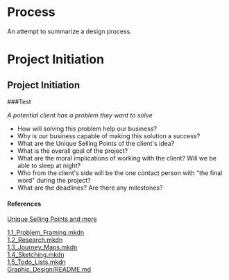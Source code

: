 Process
=======

An attempt to summarize a design process.

Project Initiation
==================
Project Initiation
------------------
###Test

*A potential client has a problem they want to solve*

* How will solving this problem help our business?
* Why is our business capable of making this solution a success?
* What are the Unique Selling Points of the client's idea?
* What is the overall goal of the project?
* What are the moral implications of working with the client? Will we be able to sleep at night?
* Who from the client's side will be the one contact person with "the final word" during the project?
* What are the deadlines? Are there any milestones? 


#### References
[Unique Selling Points and more](http://www.elezea.com/2013/05/one-ux-deliverable/)

[1.1_Problem_Framing.mkdn](1.1_Problem_Framing.mkdn)  
[1.2_Research.mkdn](1.2_Research.mkdn)  
[1.3_Journey_Maps.mkdn](1.3_Journey_Maps.mkdn)  
[1.4_Sketching.mkdn](1.4_Sketching.mkdn)  
[1.5_Todo_Lists.mkdn](1.5_Todo_Lists.mkdn)  
[Graphic_Design/README.md](Graphic_Design/README.md)
